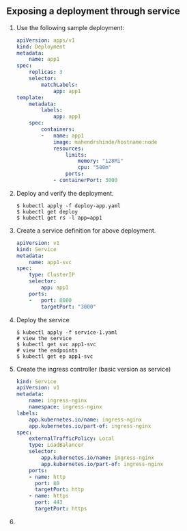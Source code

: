 ## Exposing a deployment through service

1.  Use the following sample deployment:

    ```yaml
    apiVersion: apps/v1
    kind: Deployment
    metadata:
        name: app1
    spec:
        replicas: 3
        selector:
            matchLabels:
                app: app1
    template:
        metadata:
            labels:
                app: app1
        spec:
            containers:
            -   name: app1
                image: mahendrshinde/hostname:node
                resources:
                    limits:
                        memory: "128Mi"
                        cpu: "500m"
                    ports:
                - containerPort: 3000
    ```
2.  Deploy and verify the deployment.

    ```shell
    $ kubectl apply -f deploy-app.yaml
    $ kubectl get deploy
    $ kubectl get rs -l app=app1
    ```
  
3.  Create a service definition for above deployment.

    ```yaml
    apiVersion: v1
    kind: Service
    metadata:
        name: app1-svc
    spec:
        type: ClusterIP
        selector:
            app: app1
        ports:
        -   port: 8080
            targetPort: "3000"
    ```

4.  Deploy the service

    ```shell
    $ kubectl apply -f service-1.yaml
    # view the service
    $ kubectl get svc app1-svc
    # view the endpoints
    $ kubectl get ep app1-svc 
    ```

5.  Create the ingress controller (basic version as service)

    ```yaml
    kind: Service
    apiVersion: v1
    metadata:
        name: ingress-nginx
        namespace: ingress-nginx
    labels:
        app.kubernetes.io/name: ingress-nginx
        app.kubernetes.io/part-of: ingress-nginx
    spec:
        externalTrafficPolicy: Local
        type: LoadBalancer
        selector:
            app.kubernetes.io/name: ingress-nginx
            app.kubernetes.io/part-of: ingress-nginx
        ports:
        - name: http
          port: 80
          targetPort: http
        - name: https
          port: 443
          targetPort: https
    ```

6. 
